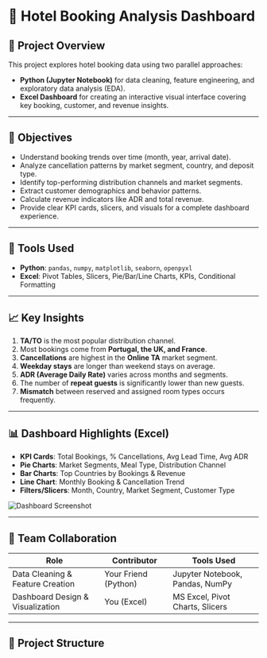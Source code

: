 # 🏨 Hotel Booking Analysis Dashboard

## 📌 Project Overview

This project explores hotel booking data using two parallel approaches:

- **Python (Jupyter Notebook)** for data cleaning, feature engineering, and exploratory data analysis (EDA).
- **Excel Dashboard** for creating an interactive visual interface covering key booking, customer, and revenue insights.

---

## 🎯 Objectives

- Understand booking trends over time (month, year, arrival date).
- Analyze cancellation patterns by market segment, country, and deposit type.
- Identify top-performing distribution channels and market segments.
- Extract customer demographics and behavior patterns.
- Calculate revenue indicators like ADR and total revenue.
- Provide clear KPI cards, slicers, and visuals for a complete dashboard experience.

---

## 🧩 Tools Used

- **Python**: `pandas`, `numpy`, `matplotlib`, `seaborn`, `openpyxl`
- **Excel**: Pivot Tables, Slicers, Pie/Bar/Line Charts, KPIs, Conditional Formatting

---

## 📈 Key Insights

1. **TA/TO** is the most popular distribution channel.
2. Most bookings come from **Portugal, the UK, and France**.
3. **Cancellations** are highest in the **Online TA** market segment.
4. **Weekday stays** are longer than weekend stays on average.
5. **ADR (Average Daily Rate)** varies across months and segments.
6. The number of **repeat guests** is significantly lower than new guests.
7. **Mismatch** between reserved and assigned room types occurs frequently.

---

## 📊 Dashboard Highlights (Excel)

- **KPI Cards**: Total Bookings, % Cancellations, Avg Lead Time, Avg ADR
- **Pie Charts**: Market Segments, Meal Type, Distribution Channel
- **Bar Charts**: Top Countries by Bookings & Revenue
- **Line Chart**: Monthly Booking & Cancellation Trend
- **Filters/Slicers**: Month, Country, Market Segment, Customer Type

![Dashboard Screenshot](images/hotel_dashboard.png)

---

## 🤝 Team Collaboration

| Role                             | Contributor           | Tools Used                        |
|----------------------------------|------------------------|------------------------------------|
| Data Cleaning & Feature Creation | Your Friend (Python)   | Jupyter Notebook, Pandas, NumPy   |
| Dashboard Design & Visualization | You (Excel)            | MS Excel, Pivot Charts, Slicers   |

---

## 📁 Project Structure

